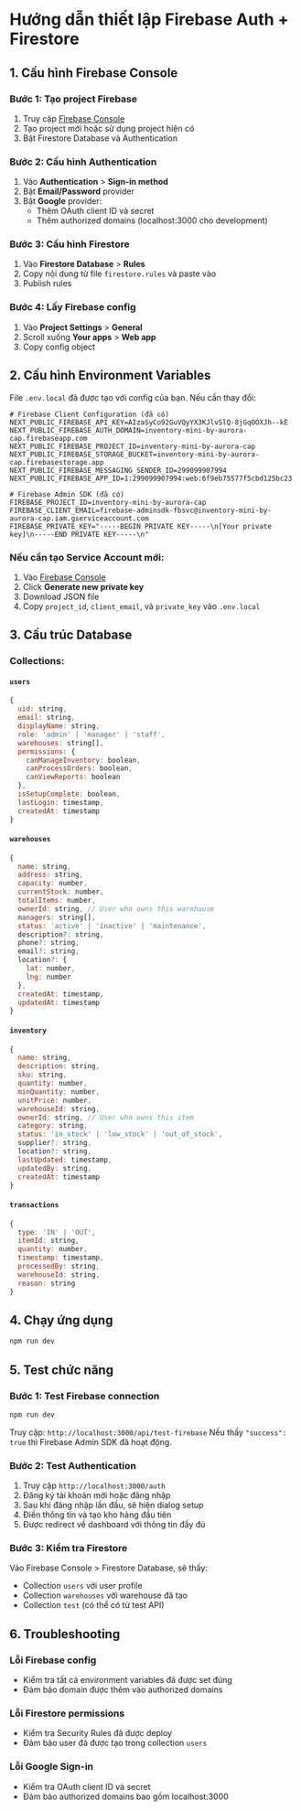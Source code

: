 # Hướng dẫn thiết lập Firebase Auth + Firestore

## 1. Cấu hình Firebase Console

### Bước 1: Tạo project Firebase
1. Truy cập [Firebase Console](https://console.firebase.google.com/)
2. Tạo project mới hoặc sử dụng project hiện có
3. Bật Firestore Database và Authentication

### Bước 2: Cấu hình Authentication
1. Vào **Authentication** > **Sign-in method**
2. Bật **Email/Password** provider
3. Bật **Google** provider:
   - Thêm OAuth client ID và secret
   - Thêm authorized domains (localhost:3000 cho development)

### Bước 3: Cấu hình Firestore
1. Vào **Firestore Database** > **Rules**
2. Copy nội dung từ file `firestore.rules` và paste vào
3. Publish rules

### Bước 4: Lấy Firebase config
1. Vào **Project Settings** > **General**
2. Scroll xuống **Your apps** > **Web app**
3. Copy config object

## 2. Cấu hình Environment Variables

File `.env.local` đã được tạo với config của bạn. Nếu cần thay đổi:

```env
# Firebase Client Configuration (đã có)
NEXT_PUBLIC_FIREBASE_API_KEY=AIzaSyCo92GuVQyYX3KJlvSlQ-8jGqOOXJh--kE
NEXT_PUBLIC_FIREBASE_AUTH_DOMAIN=inventory-mini-by-aurora-cap.firebaseapp.com
NEXT_PUBLIC_FIREBASE_PROJECT_ID=inventory-mini-by-aurora-cap
NEXT_PUBLIC_FIREBASE_STORAGE_BUCKET=inventory-mini-by-aurora-cap.firebasestorage.app
NEXT_PUBLIC_FIREBASE_MESSAGING_SENDER_ID=299099907994
NEXT_PUBLIC_FIREBASE_APP_ID=1:299099907994:web:6f9eb75577f5cbd125bc23

# Firebase Admin SDK (đã có)
FIREBASE_PROJECT_ID=inventory-mini-by-aurora-cap
FIREBASE_CLIENT_EMAIL=firebase-adminsdk-fbsvc@inventory-mini-by-aurora-cap.iam.gserviceaccount.com
FIREBASE_PRIVATE_KEY="-----BEGIN PRIVATE KEY-----\n[Your private key]\n-----END PRIVATE KEY-----\n"
```

### Nếu cần tạo Service Account mới:
1. Vào [Firebase Console](https://console.firebase.google.com/project/inventory-mini-by-aurora-cap/settings/serviceaccounts/adminsdk)
2. Click **Generate new private key**
3. Download JSON file
4. Copy `project_id`, `client_email`, và `private_key` vào `.env.local`

## 3. Cấu trúc Database

### Collections:

#### `users`
```javascript
{
  uid: string,
  email: string,
  displayName: string,
  role: 'admin' | 'manager' | 'staff',
  warehouses: string[],
  permissions: {
    canManageInventory: boolean,
    canProcessOrders: boolean,
    canViewReports: boolean
  },
  isSetupComplete: boolean,
  lastLogin: timestamp,
  createdAt: timestamp
}
```

#### `warehouses`
```javascript
{
  name: string,
  address: string,
  capacity: number,
  currentStock: number,
  totalItems: number,
  ownerId: string, // User who owns this warehouse
  managers: string[],
  status: 'active' | 'inactive' | 'maintenance',
  description?: string,
  phone?: string,
  email?: string,
  location?: {
    lat: number,
    lng: number
  },
  createdAt: timestamp,
  updatedAt: timestamp
}
```

#### `inventory`
```javascript
{
  name: string,
  description: string,
  sku: string,
  quantity: number,
  minQuantity: number,
  unitPrice: number,
  warehouseId: string,
  ownerId: string, // User who owns this item
  category: string,
  status: 'in_stock' | 'low_stock' | 'out_of_stock',
  supplier?: string,
  location?: string,
  lastUpdated: timestamp,
  updatedBy: string,
  createdAt: timestamp
}
```

#### `transactions`
```javascript
{
  type: 'IN' | 'OUT',
  itemId: string,
  quantity: number,
  timestamp: timestamp,
  processedBy: string,
  warehouseId: string,
  reason: string
}
```

## 4. Chạy ứng dụng

```bash
npm run dev
```

## 5. Test chức năng

### Bước 1: Test Firebase connection
```bash
npm run dev
```
Truy cập: `http://localhost:3000/api/test-firebase`
Nếu thấy `"success": true` thì Firebase Admin SDK đã hoạt động.

### Bước 2: Test Authentication
1. Truy cập `http://localhost:3000/auth`
2. Đăng ký tài khoản mới hoặc đăng nhập
3. Sau khi đăng nhập lần đầu, sẽ hiện dialog setup
4. Điền thông tin và tạo kho hàng đầu tiên
5. Được redirect về dashboard với thông tin đầy đủ

### Bước 3: Kiểm tra Firestore
Vào Firebase Console > Firestore Database, sẽ thấy:
- Collection `users` với user profile
- Collection `warehouses` với warehouse đã tạo
- Collection `test` (có thể có từ test API)

## 6. Troubleshooting

### Lỗi Firebase config
- Kiểm tra tất cả environment variables đã được set đúng
- Đảm bảo domain được thêm vào authorized domains

### Lỗi Firestore permissions
- Kiểm tra Security Rules đã được deploy
- Đảm bảo user đã được tạo trong collection `users`

### Lỗi Google Sign-in
- Kiểm tra OAuth client ID và secret
- Đảm bảo authorized domains bao gồm localhost:3000